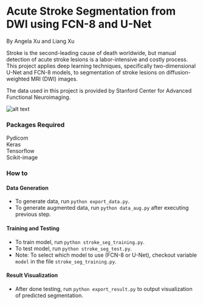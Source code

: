 # Acute Stroke Segmentation from DWI using FCN-8 and U-Net
By Angela Xu and Liang Xu

Stroke is the second-leading cause of death worldwide, but manual detection of acute stroke lesions is a labor-intensive and costly process. This project applies deep learning techniques, specifically two-dimensional U-Net and FCN-8 models, to segmentation of stroke lesions on diffusion-weighted MRI (DWI) images. 

The data used in this project is provided by Stanford Center for Advanced Functional Neuroimaging. 

![alt text](https://github.com/leonxu0910/DWIStrokeSegmentation/blob/master/img/sample_img.png)  

### Packages Required
Pydicom  
Keras  
Tensorflow  
Scikit-image

### How to
#### Data Generation
* To generate data, run ```python export_data.py```.  
* To generate augmented data, run ```python data_aug.py``` after executing previous step.  

#### Training and Testing
* To train model, run ```python stroke_seg_training.py```.
* To test model, run ```python stroke_seg_test.py```.
* Note: To select which model to use (FCN-8 or U-Net), checkout variable ```model``` in the file ```stroke_seg_training.py```. 

#### Result Visualization
* After done testing, run ```python export_result.py``` to output visualization of predicted segmentation. 
